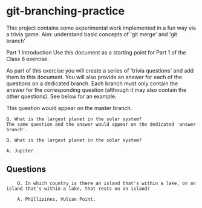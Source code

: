 # git-branching-practice

This project contains some experimental work implemented in a fun way via a trivia game. Aim: understand basic concepts of 'git merge' and 'git branch'

Part 1
Introduction
Use this document as a starting point for Part 1 of the Class 6 exercise.

As part of this exercise you will create a series of 'trivia questions' and add them to this document. You will also provide an answer for each of the questions on a dedicated branch. Each branch must only contain the answer for the corresponding question (although it may also contain the other questions). See below for an example.

This question would appear on the master branch.


	Q. What is the largest planet in the solar system?
	The same question and the answer would appear on the dedicated 'answer branch'.

	Q. What is the largest planet in the solar system?

	A. Jupiter.

## Questions

		Q. In which country is there an island that's within a lake, on an island that's within a lake, that rests on an island?

		A. Phillipines, Vulcan Point.